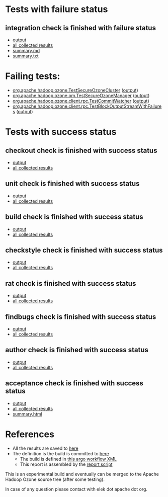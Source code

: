 # Tests with failure status

## integration check is finished with failure status

   * [output](https://raw.githubusercontent.com/elek/ozone-ci/master/pr/pr-hdds-1553-wz5m7/integration/output.log)
   * [all collected results](https://github.com/elek/ozone-ci/tree/master/pr/pr-hdds-1553-wz5m7/integration)
   * [summary.md](https://github.com/elek/ozone-ci/tree/master/pr/pr-hdds-1553-wz5m7/integration/summary.md)
   * [summary.txt](https://github.com/elek/ozone-ci/tree/master/pr/pr-hdds-1553-wz5m7/integration/summary.txt)

# Failing tests: 

 * [org.apache.hadoop.ozone.TestSecureOzoneCluster](hadoop-ozone/integration-test/org.apache.hadoop.ozone.TestSecureOzoneCluster.txt) ([output](hadoop-ozone/integration-test/org.apache.hadoop.ozone.TestSecureOzoneCluster-output.txt/))
 * [org.apache.hadoop.ozone.om.TestSecureOzoneManager](hadoop-ozone/integration-test/org.apache.hadoop.ozone.om.TestSecureOzoneManager.txt) ([output](hadoop-ozone/integration-test/org.apache.hadoop.ozone.om.TestSecureOzoneManager-output.txt/))
 * [org.apache.hadoop.ozone.client.rpc.TestCommitWatcher](hadoop-ozone/integration-test/org.apache.hadoop.ozone.client.rpc.TestCommitWatcher.txt) ([output](hadoop-ozone/integration-test/org.apache.hadoop.ozone.client.rpc.TestCommitWatcher-output.txt/))
 * [org.apache.hadoop.ozone.client.rpc.TestBlockOutputStreamWithFailures](hadoop-ozone/integration-test/org.apache.hadoop.ozone.client.rpc.TestBlockOutputStreamWithFailures.txt) ([output](hadoop-ozone/integration-test/org.apache.hadoop.ozone.client.rpc.TestBlockOutputStreamWithFailures-output.txt/))


# Tests with success status

## checkout check is finished with success status

   * [output](https://raw.githubusercontent.com/elek/ozone-ci/master/pr/pr-hdds-1553-wz5m7/checkout/output.log)
   * [all collected results](https://github.com/elek/ozone-ci/tree/master/pr/pr-hdds-1553-wz5m7/checkout)


## unit check is finished with success status

   * [output](https://raw.githubusercontent.com/elek/ozone-ci/master/pr/pr-hdds-1553-wz5m7/unit/output.log)
   * [all collected results](https://github.com/elek/ozone-ci/tree/master/pr/pr-hdds-1553-wz5m7/unit)


## build check is finished with success status

   * [output](https://raw.githubusercontent.com/elek/ozone-ci/master/pr/pr-hdds-1553-wz5m7/build/output.log)
   * [all collected results](https://github.com/elek/ozone-ci/tree/master/pr/pr-hdds-1553-wz5m7/build)


## checkstyle check is finished with success status

   * [output](https://raw.githubusercontent.com/elek/ozone-ci/master/pr/pr-hdds-1553-wz5m7/checkstyle/output.log)
   * [all collected results](https://github.com/elek/ozone-ci/tree/master/pr/pr-hdds-1553-wz5m7/checkstyle)


## rat check is finished with success status

   * [output](https://raw.githubusercontent.com/elek/ozone-ci/master/pr/pr-hdds-1553-wz5m7/rat/output.log)
   * [all collected results](https://github.com/elek/ozone-ci/tree/master/pr/pr-hdds-1553-wz5m7/rat)


## findbugs check is finished with success status

   * [output](https://raw.githubusercontent.com/elek/ozone-ci/master/pr/pr-hdds-1553-wz5m7/findbugs/output.log)
   * [all collected results](https://github.com/elek/ozone-ci/tree/master/pr/pr-hdds-1553-wz5m7/findbugs)


## author check is finished with success status

   * [output](https://raw.githubusercontent.com/elek/ozone-ci/master/pr/pr-hdds-1553-wz5m7/author/output.log)
   * [all collected results](https://github.com/elek/ozone-ci/tree/master/pr/pr-hdds-1553-wz5m7/author)


## acceptance check is finished with success status

   * [output](https://raw.githubusercontent.com/elek/ozone-ci/master/pr/pr-hdds-1553-wz5m7/acceptance/output.log)
   * [all collected results](https://github.com/elek/ozone-ci/tree/master/pr/pr-hdds-1553-wz5m7/acceptance)
   * [summary.html](https://elek.github.io/ozone-ci/pr/pr-hdds-1553-wz5m7/acceptance/summary.html)




# References

 * All the results are saved to [here](https://github.com/elek/ozone-ci/tree/master/pr/pr-hdds-1553-wz5m7/)
 * The definition is the build is committed to [here](https://github.com/elek/argo-ozone)
    * The build is defined in [this argo workflow XML](https://github.com/elek/argo-ozone/blob/master/ozone-build.yaml)
    * This report is assembled by the [report script](https://github.com/elek/argo-ozone/blob/master/scripts/report.sh)

This is an experimental build and eventually can be merged to the Apache Hadoop Ozone source tree (after some testing).

In case of any question please contact with elek dot apache dot org.
